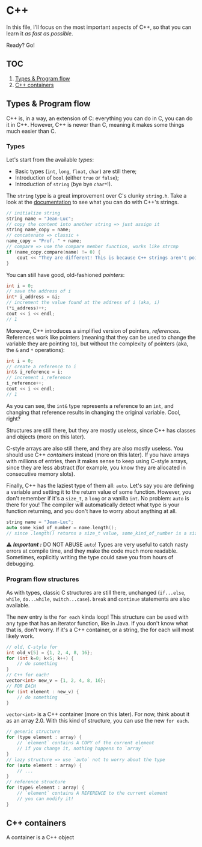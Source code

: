 # C++

In this file, I'll focus on the most important aspects of C++, so that you can learn it _as fast as possible_.

Ready? Go!

## TOC
1. [Types & Program flow](#types--program-flow)
2. [C++ containers](#c-containers)

## Types & Program flow
C++ is, in a way, an extension of C: everything you can do in C, you can do it in C++. However, C++ is newer than C, meaning it makes some things much easier than C. 

### Types
Let's start from the available _types_:
- Basic types (`int`, `long`, `float`, `char`) are still there;
- Introduction of `bool` (either `true` or `false`);
- Introduction of `string` (bye bye `char*`!).

The `string` type is a great improvement over C's clunky `string.h`. Take a look at the [documentation](https://cplusplus.com/reference/string/string/) to see what you can do with C++'s strings.
```cpp
// initialize string
string name = "Jean-Luc";
// copy the content into another string => just assign it
string name_copy = name;
// concatenate => classic +
name_copy = "Prof. " + name;
// compare => use the compare member function, works like strcmp
if (name_copy.compare(name) != 0) {
    cout << "They are different! This is because C++ strings aren't pointers." << endl;
}
```
You can still have good, old-fashioned _pointers_:
```cpp
int i = 0;
// save the address of i
int* i_address = &i;
// increment the value found at the address of i (aka, i)
(*i_address)++;
cout << i << endl;
// 1
```
Moreover, C++ introduces a simplified version of pointers, _references_. References work like pointers (meaning that they can be used to change the variable they are pointing to), but without the complexity of pointers (aka, the `&` and `*` operations):
```cpp
int i = 0;
// create a reference to i
int& i_reference = i;
// increment i_reference
i_reference++;
cout << i << endl;
// 1
```
As you can see, the `int&` type represents a reference to an `int`, and changing that reference results in changing the original variable. Cool, right?

Structures are still there, but they are mostly useless, since C++ has classes and objects (more on this later). 

C-style arrays are also still there, and they are also mostly useless. You should use C++ _containers_ instead (more on this later). If you have arrays with millions of entries, then it makes sense to keep using C-style arrays, since they are less abstract (for example, you know they are allocated in consecutive memory slots).

Finally, C++ has the laziest type of them all: `auto`. Let's say you are defining a variable and setting it to the return value of some function. However, you don't remember if it's a `size_t`, a `long` or a vanilla `int`. No problem: `auto` is there for you! The compiler will automatically detect what type is your function returning, and you don't have to worry about anything at all.
```cpp
string name = "Jean-Luc";
auto some_kind_of_number = name.length();
// since .length() returns a size_t value, some_kind_of_number is a size_t variable
```
⚠️ *__Important :__* DO NOT ABUSE `auto`! Types are very useful to catch nasty errors at compile time, and they make the code much more readable. Sometimes, explicitly writing the type could save you from hours of debugging.

### Program flow structures
As with types, classic C structures are still there, unchanged (`if...else`, `while`, `do...while`, `switch...case`). `break` and `continue` statements are also available.

The new entry is the `for each` kinda loop! This structure can be used with any type that has an iterator function, like in Java. If you don't know what that is, don't worry. If it's a C++ container, or a string, the for each will most likely work.
```cpp
// old, C-style for
int old_v[5] = {1, 2, 4, 8, 16};
for (int k=0; k<5; k++) {
    // do something
}
// C++ for each!
vector<int> new_v = {1, 2, 4, 8, 16};
// FOR EACH
for (int element : new_v) {
    // do something
}
```
`vector<int>` is a C++ container (more on this later). For now, think about it as an array 2.0. With this kind of structure, you can use the new `for each`.
```cpp
// generic structure
for (type element : array) {
    // `element` contains A COPY of the current element
    // if you change it, nothing happens to `array`
}
// lazy structure => use `auto` not to worry about the type
for (auto element : array) {
    // ...
}
// reference structure
for (type& element : array) {
    // `element` contains A REFERENCE to the current element
    // you can modify it!
}
```

## C++ containers
A container is a C++ object
